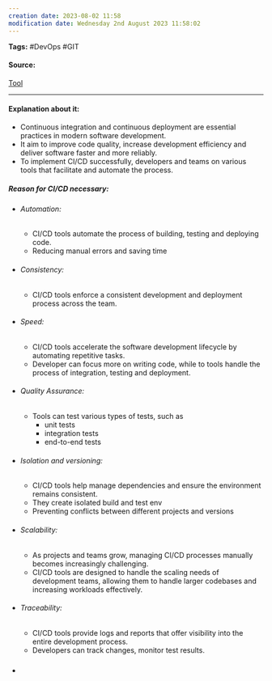 ```yaml
---
creation date: 2023-08-02 11:58
modification date: Wednesday 2nd August 2023 11:58:02
---
```


**Tags:** #DevOps #GIT 

#### Source:
[Tool](https://chat.openai.com/share/4a901cb9-f11d-4d07-9fa9-15404ff7b957)

--------------------------------------

#### Explanation about it:

 * Continuous integration and continuous deployment are essential practices in modern software development.
 * It aim to improve code quality, increase development efficiency and deliver software faster and more reliably.
 * To implement CI/CD successfully, developers and teams on various tools that facilitate and automate the process.

##### Reason for CI/CD necessary:
* ###### Automation:
	* CI/CD tools automate the process of building, testing and deploying code.
	* Reducing manual errors and saving time
* ###### Consistency:
	* CI/CD tools enforce a consistent development and deployment process across the team.
* ###### Speed:
	* CI/CD tools accelerate the software development lifecycle by automating repetitive tasks.
	* Developer can focus more on writing code, while to tools handle the process of integration, testing and deployment.
* ###### Quality Assurance:
	* Tools can test various types of tests, such as
		* unit tests
		* integration tests
		* end-to-end tests
* ###### Isolation and versioning:
	* CI/CD tools help manage dependencies and ensure the environment remains consistent.
	* They create isolated build and test env
	* Preventing conflicts between different projects and versions
* ###### Scalability:
	* As projects and teams grow, managing CI/CD processes manually becomes increasingly challenging.
	* CI/CD tools are designed to handle the scaling needs of development teams, allowing them to handle larger codebases and increasing workloads effectively.
* ###### Traceability:
	* CI/CD tools provide logs and reports that offer visibility into the entire development process.
	* Developers can track changes, monitor test results.
* #####